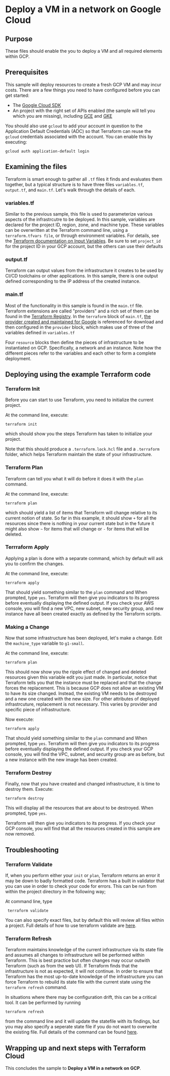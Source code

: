 # Deploy a VM in a network on Google Cloud

## Purpose
These files should enable the you to deploy a VM and all required elements within GCP. 

## Prerequisites
This sample will deploy resources to create a fresh GCP VM and may incur costs.  There are a few things you need to have configured before you can get started:

* The [Google Cloud SDK](https://cloud.google.com/sdk/docs/quickstarts)
* An project with the right set of APIs enabled (the sample will tell you which you are missing), including [GCE](https://console.developers.google.com/apis/api/compute.googleapis.com/overview) and [GKE](https://console.cloud.google.com/apis/api/container.googleapis.com/overview)

You should also use `gcloud` to add your account in question to the Application Default Credentials (ADC) so that Terraform can reuse the `gcloud` credentials associated with the account.  You can enable this by executing:
```
gcloud auth application-default login
```

## Examining the files
Terraform is smart enough to gather all `.tf` files it finds and evaluates them together, but a typical structure is to have three files `variables.tf`, `output.tf`, and `main.tf`.  Let's walk through the details of each.

### variables.tf
Similar to the previous sample, this file is used to parameterize various aspects of the infrastrcutre to be deployed. In this sample, variables are declared for the project ID, region, zone, and machine type.  These variables can be overwritten at the Terraform command line, using a `terraform.tfvars file`, or through environment variables.  For details, see the [Terraform documentation on Input Variables](https://www.terraform.io/docs/configuration/variables.html).  Be sure to set `project_id` for the project ID in your GCP account, but the others can use their defaults

### output.tf
Terraform can output values from the infrastructure it creates to be used by CI/CD toolchains or other applications.  In this sample, there is one output defined corresponding to the IP address of the created instance.

### main.tf
Most of the functionality in this sample is found in the `main.tf` file.  Terraform extensions are called "providers" and a rich set of them can be found in the [Terraform Registry](https://registry.terraform.io/).  In the `terraform` block of `main.tf`, [the provider created and maintained for Google](https://registry.terraform.io/providers/hashicorp/google/latest/docs) is referenced for download and then configured in the `provider` block, which makes use of three of the variables defined in `variables.tf`

Four `resource` blocks then define the pieces of infrastructure to be instantiated on GCP.  Specifically, a network and an instance.  Note how the different pieces refer to the variables and each other to form a complete deployment.

## Deploying using the example Terraform code

### Terraform Init
Before you can start to use Terraform, you need to initialize the current project.

At the command line, execute:
```
terraform init
```
which should show you the steps Terraform has taken to initialize your project.

Note that this should produce a `.terraform.lock.hcl` file and a `.terraform` folder, which helps Terraform maintain the state of your infrastructure.

### Terraform Plan
Terraform can tell you what it will do before it does it with the `plan` command.

At the command line, execute:
```
terraform plan
```
which should yield a list of items that Terraform will change relative to its current notion of state.  So far in this example, it should show `+` for all the resources since there is nothing in your current state but in the future it might also show `~` for items that will change or `-` for items that will be deleted.

### Terrraform Apply
Applying a plan is done with a separate command, which by default will ask you to confirm the changes.

At the command line, execute:
```
terraform apply
```
That should yield something similar to the `plan` command and When prompted, type `yes`.  Terraform will then give you indicators to its progress before eventually displaying the defined output.  If you check your AWS console, you will find a new VPC, new subnet, new security group, and new instance have all been created exactly as defined by the Terraform scripts.

### Making a Change
Now that some infrastructure has been deployed, let's make a change.  Edit the `machine_type` variable to `g1-small`.

At the command line, execute:
```
terraform plan
```
This should now show you the ripple effect of changed and deleted resources given this variable edit you just made.  In particular, notice that Terraform tells you that the instance must be replaced and that the change forces the replacement.  This is because GCP does not allow an existing VM to have its size changed.  Instead, the existing VM needs to be destroyed and a new one created with the new size.  For other attributes of deployed infrastrcuture, replacement is not necessary.  This varies by provider and specific piece of infrastructure.

Now execute:
```
terraform apply
```
That should yield something similar to the `plan` command and When prompted, type `yes`.  Terraform will then give you indicators to its progress before eventually displaying the defined output.  If you check your GCP console, you will find the VPC, subnet, and security group are as before, but a new instance with the new image has been created.

### Terraform Destroy
Finally, now that you have created and changed infrastructure, it is time to destroy them.  Execute:
```
terraform destroy
```
This will display all the resources that are about to be destroyed.  When prompted, type `yes`.

Terraform will then give you indicators to its progress.  If you check your GCP console, you will find that all the resources created in this sample are now removed.

## Troubleshooting

### Terraform Validate
If, when you perform either your `init` or `plan`, Terraform returns an error it may be down to badly formatted code. Terraform has a built in validator that you can use in order to check your code for errors. This can be run from within the project directory in the following way;

At command line, type
 ```
  terraform validate
 ```

You can also specify exact files, but by default this will review all files within a project. Full details of how to use terraform validate are [here](https://www.terraform.io/docs/commands/validate.html).

### Terraform Refresh
Terraform maintains knowledge of the current infrastructure via its state file and assumes all changes to infrastructure will be performed within Terraform. This is best practice but often changes may occur outwith Terraform (such as from the web UI). If Terraform finds that the infrastructure is not as expected, it will not continue. In order to ensure that Terraform has the most up-to-date knowledge of the infrastructure you can force Terraform to rebuild its state file with the current state using the `terraform refresh` command. 

In situations where there may be configuration drift, this can be a critical tool. It can be performed by running 
```
terraform refresh
``` 

from the command line and it will update the statefile with its findings, but you may also specify a seperate state file if you do not want to overwrite the existing file. Full details of the command can be found [here](https://www.terraform.io/docs/commands/refresh.html).

## Wrapping up and next steps with Terraform Cloud
This concludes the sample to **Deploy a VM in a network on GCP**. 